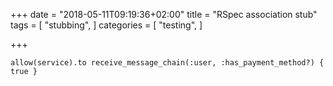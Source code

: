 +++
date = "2018-05-11T09:19:36+02:00"
title = "RSpec association stub"
tags = [
  "stubbing",
]
categories = [
  "testing",
]

+++

<!--more-->

    allow(service).to receive_message_chain(:user, :has_payment_method?) { true }
